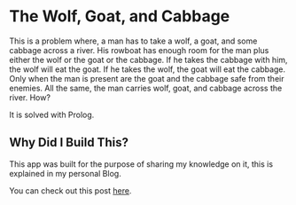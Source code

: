 # The Wolf, Goat, and Cabbage
This is a problem where, a man has to take a wolf, a goat, and some cabbage across a river. His rowboat has enough room for the man plus either the wolf or the goat or the cabbage. If he takes the cabbage with him, the wolf will eat the goat. If he takes the wolf, the goat will eat the cabbage. Only when the man is present are the goat and the cabbage safe from their enemies. All the same, the man carries wolf, goat, and cabbage across the river. How?

It is solved with Prolog.

## Why Did I Build This?

This app was built for the purpose of sharing my knowledge on it, this is explained in my personal Blog.
 
You can check out this post [here](https://quijosakaf.com/public/blog/acertijo-del-lobo-la-cabra-y-la-col-en-prolog).
